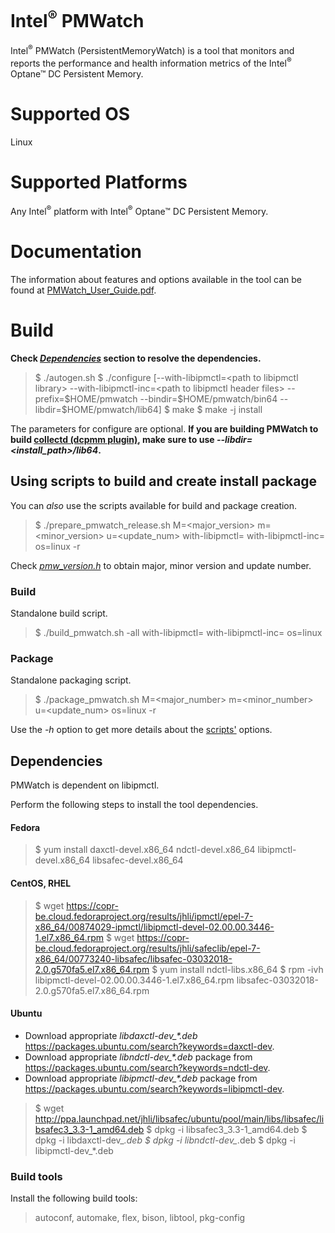# Intel<sup>®</sup> PMWatch
Intel<sup>®</sup> PMWatch (PersistentMemoryWatch) is a tool that monitors and reports the performance and health information metrics of the Intel<sup>®</sup> Optane™ DC Persistent Memory.

# Supported OS
Linux

# Supported Platforms
Any Intel<sup>®</sup> platform with Intel<sup>®</sup> Optane™ DC Persistent Memory.

# Documentation
The information about features and options available in the tool can be found at [PMWatch_User_Guide.pdf](https://github.com/intel/intel-pmwatch/docs/PMWatch_User_Guide.pdf).

# Build
**Check *[Dependencies](#dependencies)* section to resolve the dependencies.**

> $ ./autogen.sh
> $ ./configure [--with-libipmctl=\<path to libipmctl library> --with-libipmctl-inc=\<path to libipmctl header files> --prefix=\$HOME/pmwatch --bindir=\$HOME/pmwatch/bin64 --libdir=\$HOME/pmwatch/lib64]
> $ make
> $ make -j install

The parameters for configure are optional.
**If you are building PMWatch to build [collectd (dcpmm plugin)](https://github.com/collectd/collectd), make sure to use *-\-libdir=\<install_path>/lib64*.**

## Using scripts to build and create install package
You can *also* use the scripts available for build and package creation.

> $ ./prepare_pmwatch_release.sh M=<major_version> m=<minor_version> u=<update_num> with-libipmctl=<path to libipmctl> with-libipmctl-inc=<path to libipmctl header files> os=linux -r

Check *[pmw_version.h](https://github.com/intel/intel-pmwatch/src/inc/pmw_version.h)* to obtain major, minor version and update number.

### Build
Standalone build script.

> $ ./build_pmwatch.sh -all with-libipmctl=<path to libipmctl> with-libipmctl-inc=<path to libipmctl header files> os=linux

### Package
Standalone packaging script.

> $ ./package_pmwatch.sh M=<major_number> m=<minor_number> u=<update_num> os=linux -r

Use the *-h* option to get more details about the [scripts'](https://github.com/intel/intel-pmwatch/) options.

## Dependencies
PMWatch is dependent on libipmctl.

Perform the following steps to install the tool dependencies.

#### Fedora
> $ yum install daxctl-devel.x86_64 ndctl-devel.x86_64 libipmctl-devel.x86_64 libsafec-devel.x86_64

#### CentOS, RHEL
> $ wget https://copr-be.cloud.fedoraproject.org/results/jhli/ipmctl/epel-7-x86_64/00874029-ipmctl/libipmctl-devel-02.00.00.3446-1.el7.x86_64.rpm
> $ wget https://copr-be.cloud.fedoraproject.org/results/jhli/safeclib/epel-7-x86_64/00773240-libsafec/libsafec-03032018-2.0.g570fa5.el7.x86_64.rpm
> $ yum install ndctl-libs.x86_64
> $ rpm -ivh libipmctl-devel-02.00.00.3446-1.el7.x86_64.rpm libsafec-03032018-2.0.g570fa5.el7.x86_64.rpm

#### Ubuntu
* Download appropriate *libdaxctl-dev_\*.deb* https://packages.ubuntu.com/search?keywords=daxctl-dev.
* Download appropriate *libndctl-dev_\*.deb* package from https://packages.ubuntu.com/search?keywords=ndctl-dev.
* Download appropriate *libipmctl-dev_\*.deb* package from https://packages.ubuntu.com/search?keywords=libipmctl-dev.

> $ wget http://ppa.launchpad.net/jhli/libsafec/ubuntu/pool/main/libs/libsafec/libsafec3_3.3-1_amd64.deb
> $ dpkg -i libsafec3_3.3-1_amd64.deb
> $ dpkg -i libdaxctl-dev_*.deb
> $ dpkg -i libndctl-dev_*.deb
> $ dpkg -i libipmctl-dev_*.deb

### Build tools
Install the following build tools:
> autoconf, automake, flex, bison, libtool, pkg-config
